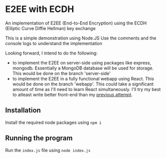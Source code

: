 ﻿# E2EE with ECDH
An implementation of E2EE (End-to-End Encryption) using the ECDH  (Elliptic Curve Diffie Hellman) key exchange
 
This is a simple demonstration using Node.JS
Use the comments and the console logs to understand the implementation

Looking forward, I intend to do the following:
- to implement the E2EE on server-side using packages like express, mongodb. Essentially a MongoDB database will be used for storage. This would be done on the branch 'server-side'
- to implement the E2EE in a fully functional webapp using React. This would be done on the branch 'webapp'. This could take a significant amount of time as I'll need to learn React simultaneously. I'll try my best to atleast write better front-end than my [previous attempt](https://github.com/bitorsic/washer-production-backend/tree/frontend-attempt).

## Installation
Install the required node packages using `npm i`

## Running the program
Run the `index.js` file using `node index.js`
